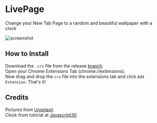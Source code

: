 # LivePage
Change your New Tab Page to a random and beautiful wallpaper with a clock  

![screenshot](http://i.imgur.com/VK0fCHv.png)

## How to Install  
Download the ```.crx``` file from the release [branch](https://github.com/PandawanFr/LivePage/releases/latest).  
Open your Chrome Extensions Tab (chrome://extensions).  
Now drag and drop the ```crx``` file into the extensions tab and click ```Add Extension```.
That's it!  


## Credits  
Pictures from [Unsplash](http://unsplash.com)  
Clock from tutorial at [Javascript30](http://javascript30.com)
